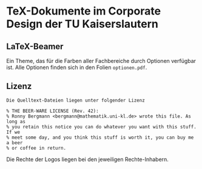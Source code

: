 TeX-Dokumente im Corporate Design der TU Kaiserslautern
=============

## LaTeX-Beamer
Ein Theme, das für die Farben aller Fachbereiche durch Optionen verfügbar ist. Alle Optionen finden sich in den Folien `optionen.pdf`.

## Lizenz

	Die Quelltext-Dateien liegen unter folgender Lizenz
	
	% THE BEER-WARE LICENSE (Rev. 42):
	% Ronny Bergmann <bergmann@mathematik.uni-kl.de> wrote this file. As long as
	% you retain this notice you can do whatever you want with this stuff. If we
	% meet some day, and you think this stuff is worth it, you can buy me a beer
	% or coffee in return.

Die Rechte der Logos liegen bei den jeweiligen Rechte-Inhabern.